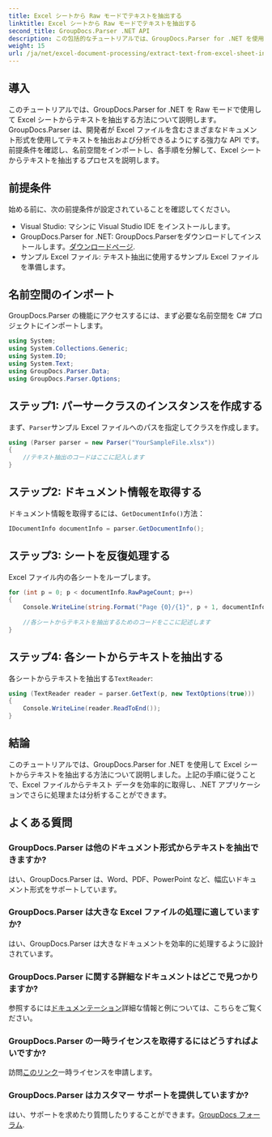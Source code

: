 ```yaml
---
title: Excel シートから Raw モードでテキストを抽出する
linktitle: Excel シートから Raw モードでテキストを抽出する
second_title: GroupDocs.Parser .NET API
description: この包括的なチュートリアルでは、GroupDocs.Parser for .NET を使用して Excel シートからテキストを抽出する方法を学びます。ダウンロードして解析を開始します。
weight: 15
url: /ja/net/excel-document-processing/extract-text-from-excel-sheet-in-raw-mode/
---
```

## 導入
このチュートリアルでは、GroupDocs.Parser for .NET を Raw モードで使用して Excel シートからテキストを抽出する方法について説明します。GroupDocs.Parser は、開発者が Excel ファイルを含むさまざまなドキュメント形式を使用してテキストを抽出および分析できるようにする強力な API です。前提条件を確認し、名前空間をインポートし、各手順を分解して、Excel シートからテキストを抽出するプロセスを説明します。
## 前提条件
始める前に、次の前提条件が設定されていることを確認してください。
- Visual Studio: マシンに Visual Studio IDE をインストールします。
-  GroupDocs.Parser for .NET: GroupDocs.Parserをダウンロードしてインストールします。[ダウンロードページ](https://releases.groupdocs.com/parser/net/).
- サンプル Excel ファイル: テキスト抽出に使用するサンプル Excel ファイルを準備します。

## 名前空間のインポート
GroupDocs.Parser の機能にアクセスするには、まず必要な名前空間を C# プロジェクトにインポートします。
```csharp
using System;
using System.Collections.Generic;
using System.IO;
using System.Text;
using GroupDocs.Parser.Data;
using GroupDocs.Parser.Options;
```
## ステップ1: パーサークラスのインスタンスを作成する
まず、`Parser`サンプル Excel ファイルへのパスを指定してクラスを作成します。
```csharp
using (Parser parser = new Parser("YourSampleFile.xlsx"))
{
    //テキスト抽出のコードはここに記入します
}
```
## ステップ2: ドキュメント情報を取得する
ドキュメント情報を取得するには、`GetDocumentInfo()`方法：
```csharp
IDocumentInfo documentInfo = parser.GetDocumentInfo();
```
## ステップ3: シートを反復処理する
Excel ファイル内の各シートをループします。
```csharp
for (int p = 0; p < documentInfo.RawPageCount; p++)
{
    Console.WriteLine(string.Format("Page {0}/{1}", p + 1, documentInfo.RawPageCount));
    
    //各シートからテキストを抽出するためのコードをここに記述します
}
```
## ステップ4: 各シートからテキストを抽出する
各シートからテキストを抽出する`TextReader`:
```csharp
using (TextReader reader = parser.GetText(p, new TextOptions(true)))
{
    Console.WriteLine(reader.ReadToEnd());
}
```

## 結論
このチュートリアルでは、GroupDocs.Parser for .NET を使用して Excel シートからテキストを抽出する方法について説明しました。上記の手順に従うことで、Excel ファイルからテキスト データを効率的に取得し、.NET アプリケーションでさらに処理または分析することができます。

## よくある質問
### GroupDocs.Parser は他のドキュメント形式からテキストを抽出できますか?
はい、GroupDocs.Parser は、Word、PDF、PowerPoint など、幅広いドキュメント形式をサポートしています。
### GroupDocs.Parser は大きな Excel ファイルの処理に適していますか?
はい、GroupDocs.Parser は大きなドキュメントを効率的に処理するように設計されています。
### GroupDocs.Parser に関する詳細なドキュメントはどこで見つかりますか?
参照するには[ドキュメンテーション](https://tutorials.groupdocs.com/parser/net/)詳細な情報と例については、こちらをご覧ください。
### GroupDocs.Parser の一時ライセンスを取得するにはどうすればよいですか?
訪問[このリンク](https://purchase.groupdocs.com/temporary-license/)一時ライセンスを申請します。
### GroupDocs.Parser はカスタマー サポートを提供していますか?
はい、サポートを求めたり質問したりすることができます。[GroupDocs フォーラム](https://forum.groupdocs.com/c/parser/17).
